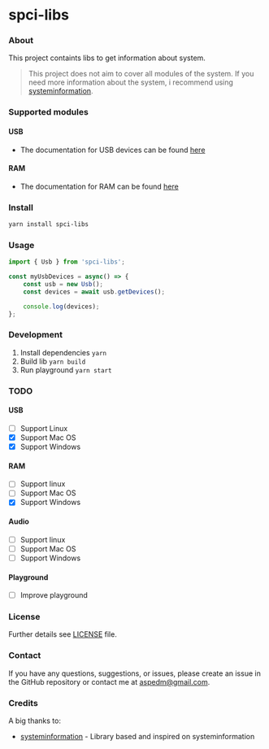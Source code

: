 # spci-libs

### About
This project containts libs to get information about system.

> This project does not aim to cover all modules of the system. If you need more information about the system, i recommend using [systeminformation](https://github.com/sebhildebrandt/systeminformation).

### Supported modules

#### USB
- The documentation for USB devices can be found [here](https://github.com/Aspedm/spci-libs/blob/main/src/system/usb/README.md)

#### RAM
- The documentation for RAM can be found [here](https://github.com/Aspedm/spci-libs/blob/main/src/system/ram/README.md)

### Install
```sh
yarn install spci-libs
```

### Usage
```ts
import { Usb } from 'spci-libs';

const myUsbDevices = async() => {
    const usb = new Usb();
    const devices = await usb.getDevices();

    console.log(devices);
};
```

### Development
1. Install dependencies ```yarn```
2. Build lib ```yarn build```
3. Run playground ```yarn start```

### TODO
#### USB
- [ ] Support Linux
- [X] Support Mac OS
- [X] Support Windows

#### RAM
- [ ] Support linux
- [ ] Support Mac OS
- [X] Support Windows

#### Audio
- [ ] Support linux
- [ ] Support Mac OS
- [ ] Support Windows

#### Playground
- [ ] Improve playground

### License
Further details see [LICENSE](LICENSE) file.


### Contact
If you have any questions, suggestions, or issues, please create an issue in the GitHub repository or contact me at [aspedm@gmail.com](mailto:aspedm@gmail.com).


### Credits
A big thanks to:
- [systeminformation](https://github.com/sebhildebrandt/systeminformation) - Library based and inspired on systeminformation 
